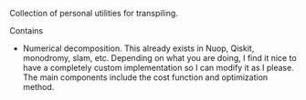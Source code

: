 Collection of personal utilities for transpiling.

Contains

- Numerical decomposition. This already exists in Nuop, Qiskit, monodromy, slam, etc. Depending on what you are doing, I find it nice to have a completely custom implementation so I can modify it as I please. The main components include the cost function and optimization method.
